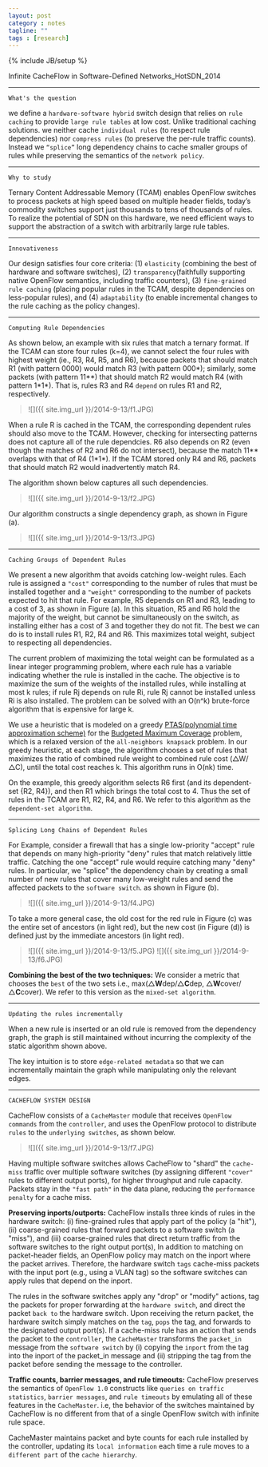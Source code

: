 ```yaml
---
layout: post
category : notes
tagline: ""
tags : [research]
---
```


{% include JB/setup %}

Infinite CacheFlow in Software-Defined Networks_HotSDN_2014

*****

`What's the question`

we define a `hardware-software hybrid` switch design that relies on `rule caching` to provide `large rule tables` at low cost. Unlike traditional caching solutions. we neither cache `individual rules` (to respect rule dependencies) nor `compress rules` (to preserve the per-rule traffic counts). Instead we `“splice”` long dependency chains to cache smaller groups of rules while preserving the semantics of the `network policy`.

*****

`Why to study`

Ternary Content Addressable Memory (TCAM) enables OpenFlow switches to process packets at high speed based on multiple header fields, today’s commodity switches support just thousands to tens of thousands of rules. To realize the potential of SDN on this hardware, we need efficient ways to support the abstraction of a switch with arbitrarily large rule tables.

*****

`Innovativeness`

Our design satisfies four core criteria: (1) `elasticity` (combining the best of hardware and software switches), (2) `transparency`(faithfully supporting native OpenFlow semantics, including traffic counters), (3) `fine-grained rule caching` (placing popular rules in the TCAM, despite dependencies on less-popular rules), and (4) `adaptability` (to enable incremental changes to the rule caching as the policy changes).

*****

`Computing Rule Dependencies`

As shown below, an example with six rules that match a ternary format. If the TCAM can store four rules (k=4), we cannot select the four rules with highest weight (ie., R3, R4, R5, and R6), because packets that should match R1 (with pattern 0000) would match R3 (with pattern 000\*); similarly, some packets (with pattern 11\*\*) that should match R2 would match R4 (with pattern 1\*1\*). That is, rules R3 and R4 `depend` on rules R1 and R2, respectively.

>
>![]({{ site.img_url }}/2014-9-13/f1.JPG)
>

When a rule R is cached in the TCAM, the corresponding dependent rules should also move to the TCAM. However, checking for intersecting patterns does not capture all of the rule dependcies. R6 also depends on R2 (even though the matches of R2 and R6 do not intersect), because the match 11\*\* overlaps with that of R4 (1\*1\*). If the TCAM stored only R4 and R6, packets that should match R2 would inadvertently match R4. 

The algorithm shown below captures all such dependencies.

>
>![]({{ site.img_url }}/2014-9-13/f2.JPG)
>

Our algorithm constructs a single dependency graph, as shown in Figure (a).

>
>![]({{ site.img_url }}/2014-9-13/f3.JPG)
>

*****

`Caching Groups of Dependent Rules`

We present a new algorithm that avoids catching low-weight rules. Each rule is assigned a `"cost"` corresponding to the number of rules that must be installed together and a `"weight"` corresponding to the number of packets expected to hit that rule. For example, R5 depends on R1 and R3, leading to a cost of 3, as shown in Figure (a). In this situation, R5 and R6 hold the majority of the weight, but cannot be simultaneously on the switch, as installing either has a cost of 3 and together they do not fit. The best we can do is to install rules R1, R2, R4 and R6. This maximizes total weight, subject to respecting all dependencies. 

The current problem of maximizing the total weight can be formulated as a linear integer programming problem, where each rule has a variable indicating whether the rule is installed in the cache. The objective is to maximize the sum of the weights of the installed rules, while installing at most k rules; if rule Rj depends on rule Ri, rule Rj cannot be installed unless Ri is also installed. The problem can be solved with an O(n^k) brute-force algorithm that is expensive for large k.

We use a heuristic that is modeled on a greedy [PTAS(polynomial time approximation scheme)][1] for the [Budgeted Maximum Coverage][2] problem, which is a relaxed version of the `all-neighbors knapsack` problem. In our greedy heuristic, at each stage, the algorithm chooses a set of rules that maximizes the ratio of combined rule weight to combined rule cost (△W/△C), until the total cost reaches k. This algorithm runs in O(nk) time.

On the example, this greedy algorithm selects R6 first (and its dependent-set {R2, R4}), and then R1 which brings the total cost to 4. Thus the set of rules in the TCAM are R1, R2, R4, and R6. We refer to this algorithm as the `dependent-set algorithm`. 

*****

`Splicing Long Chains of Dependent Rules`

For Example, consider a firewall that has a single low-priority "accept" rule that depends on many high-priority "deny" rules that match relatively little traffic. Catching the one "accept" rule would require catching many "deny" rules. In particular, we "splice" the dependency chain by creating a small number of new rules that cover many low-weight rules and send the affected packets to the `software switch`. as shown in Figure (b).

>
>![]({{ site.img_url }}/2014-9-13/f4.JPG)
>

To take a more general case, the old cost for the red rule in Figure (c) was the entire set of ancestors (in light red), but the new cost (in Figure (d)) is  defined just by the immediate ancestors (in light red).

>
>![]({{ site.img_url }}/2014-9-13/f5.JPG) ![]({{ site.img_url }}/2014-9-13/f6.JPG) 
>

**Combining the best of the two techniques:** We consider a metric that chooses the `best` of the two sets i.e., max(△**W**dep/△**C**dep, △**W**cover/△**C**cover). We refer to this version as the `mixed-set algorithm`.

*****

`Updating the rules incrementally`

When a new rule is inserted or an old rule is removed from the dependency graph, the graph is still maintained without incurring the complexity of the static algorithm shown above.

The key intuition is to store `edge-related metadata` so that we can incrementally maintain the graph while manipulating only the relevant edges.

*****

`CACHEFLOW SYSTEM DESIGN`

CacheFlow consists of a `CacheMaster` module that receives `OpenFlow commands` from the `controller`, and uses the OpenFlow protocol to distribute `rules` to the `underlying switches`, as shown below.

>
>![]({{ site.img_url }}/2014-9-13/f7.JPG)
>

Having multiple software switches allows CacheFlow to "shard" the `cache-miss` traffic over multiple software switches (by assigning different `"cover"` rules to different output ports), for higher throughput and rule capacity. Packets stay in the `"fast path"` in the data plane, reducing the `performance penalty` for a cache miss.

**Preserving inports/outports:** CacheFlow installs three kinds of rules in the hardware switch: (i) fine-grained rules that apply part of the policy (a "hit"), (ii) coarse-grained rules that forward packets to a software switch (a "miss"), and (iii) coarse-grained rules that direct return traffic from the software switches to the right output port(s), In addition to matching on packet-header fields, an OpenFlow policy may match on the inport where the packet arrives. Therefore, the hardware switch `tags` cache-miss packets with the input port (e.g., using a VLAN tag) so the software switches can apply rules that depend on the inport.

The rules in the software switches apply any "drop" or "modify" actions, tag the packets for proper forwarding at the `hardware switch`, and direct the packet `back to` the hardware switch. Upon receiving the return packet, the hardware switch simply matches on the `tag`, `pops` the tag, and forwards to the designated output port(s). If a cache-miss rule has an action that sends the packet to the `controller`, the `CacheMaster` transforms the `packet_in` message from the `software switch` by (i) copying the `inport` from the tag into the inport of the packet_in message and (ii) stripping the tag from the packet before sending the message to the controller.

**Traffic counts, barrier messages, and rule timeouts:** CacheFlow preserves the semantics of `OpenFlow 1.0` constructs like `queries on traffic statistics`, `barrier messages`, and `rule timeouts` by emulating all of these features in the `CacheMaster`. i.e, the behavior of the switches maintained by CacheFlow is no different from that of a single OpenFlow switch with infinite rule space.

CacheMaster maintains packet and byte counts for each rule installed by the controller, updating its `local information` each time a rule moves to a `different part` of the `cache hierarchy`.



[1]: http://en.wikipedia.org/wiki/Polynomial-time_approximation_scheme    "polynomial time approximation scheme"
[2]: http://en.wikipedia.org/wiki/Maximum_coverage_problem#Budgeted_maximum_coverage    "Budgeted Maximum Coverage"
